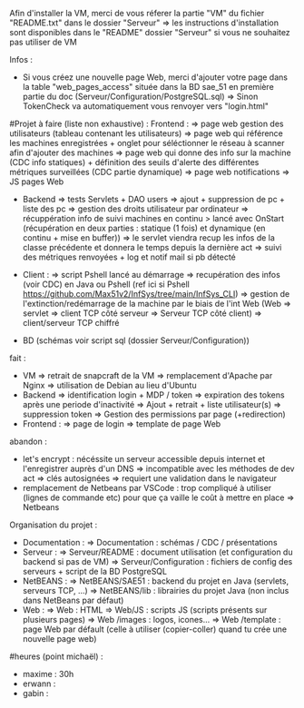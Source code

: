 Afin d'installer la VM, merci de vous réferer la partie "VM" du fichier "README.txt" dans le dossier "Serveur"
=> les instructions d'installation sont disponibles dans le "README" dossier "Serveur" si vous ne souhaitez pas utiliser de VM


Infos :
- Si vous créez une nouvelle page Web, merci d'ajouter votre page dans la table "web_pages_access" située dans la BD sae_51 en première partie du doc (Serveur/Configuration/PostgreSQL.sql)
    => Sinon TokenCheck va automatiquement vous renvoyer vers "login.html"



#Projet
à faire (liste non exhaustive) :
Frontend :
  => page web gestion des utilisateurs (tableau contenant les utilisateurs)
  => page web qui référence les machines enregistrées + onglet pour séléctionner le réseau à scanner afin d'ajouter des machines
  => page web qui donne des info sur la machine (CDC info statiques) + définition des seuils d'alerte des différentes métriques surveillées (CDC partie dynamique)
  => page web notifications
  => JS pages Web
  
- Backend
  => tests Servlets + DAO users
  => ajout + suppression de pc + liste des pc
  => gestion des droits utilisateur par ordinateur
  => récuppération info de suivi machines en continu > lancé avec OnStart (récupération en deux parties : statique (1 fois) et dynamique (en continu + mise en buffer))
  => le servlet viendra recup les infos  de la classe précédente et donnera le temps depuis la dernière act
  => suivi des métriques renvoyées + log et notif mail si pb détecté
  
- Client :
  => script Pshell lancé au démarrage
  => recupération des infos (voir CDC) en Java ou Pshell (ref ici si Pshell https://github.com/Max51v2/InfSys/tree/main/InfSys_CLI)
  => gestion de l'extinction/redémarrage de la machine par le biais de l'int Web (Web => servlet => client TCP côté serveur => Serveur TCP côté client)
  => client/serveur TCP chiffré
  
- BD (schémas voir script sql (dossier Serveur/Configuration))



fait :
- VM
    => retrait de snapcraft de la VM
    => remplacement d'Apache par Nginx
    => utilisation de Debian au lieu d'Ubuntu
- Backend
    => identification login + MDP / token
    => expiration des tokens après une periode d'inactivité
    => Ajout + retrait + liste utilisateur(s)
    => suppression token
    => Gestion des permissions par page (+redirection)
- Frontend :
    => page de login
    => template de page Web



abandon :
- let's encrypt : nécéssite un serveur accessible depuis internet et l'enregistrer auprès d'un DNS => incompatible avec les méthodes de dev act
    => clés autosignées => requiert une validation dans le navigateur
- remplacement de Netbeans par VSCode : trop compliqué à utiliser (lignes de commande etc) pour que ça vaille le coût à mettre en place
    => Netbeans



Organisation du projet :
- Documentation : 
    => Documentation : schémas / CDC / présentations
- Serveur :
    => Serveur/README : document utilisation (et configuration du backend si pas de VM)
    => Serveur/Configuration : fichiers de config des serveurs + script de la BD PostgreSQL
- NetBEANS : 
    => NetBEANS/SAE51 : backend du projet en Java (servlets, serveurs TCP, ...)
    => NetBEANS/lib : librairies du projet Java (non inclus dans NetBeans par défaut)
- Web :
    => Web : HTML
    => Web/JS : scripts JS (scripts présents sur plusieurs pages)
    => Web /images : logos, icones...
    => Web /template : page Web par défault (celle à utiliser (copier-coller) quand tu crée une nouvelle page web)



#heures (point michaël) :
- maxime : 30h
- erwann :
- gabin :
